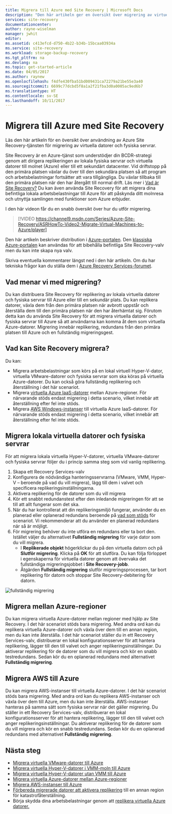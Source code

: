 ```yaml
---
title: Migrera till Azure med Site Recovery | Microsoft Docs
description: "Den här artikeln ger en översikt över migrering av virtuella datorer och fysiska servrar till Azure med Azure Site Recovery"
services: site-recovery
documentationcenter: 
author: rayne-wiselman
manager: jwhit
editor: 
ms.assetid: c413efcd-d750-4b22-b34b-15bcaa03934a
ms.service: site-recovery
ms.workload: storage-backup-recovery
ms.tgt_pltfrm: na
ms.devlang: na
ms.topic: get-started-article
ms.date: 04/05/2017
ms.author: raynew
ms.openlocfilehash: f4dfe430fba51bd009431ca72279a21be55e3a40
ms.sourcegitcommit: 6699c77dcbd5f8a1a2f21fba3d0a0005ac9ed6b7
ms.translationtype: HT
ms.contentlocale: sv-SE
ms.lasthandoff: 10/11/2017
---
```

# <a name="migrate-to-azure-with-site-recovery"></a>Migrera till Azure med Site Recovery

Läs den här artikeln för en översikt över användning av Azure Site Recovery-tjänsten för migrering av virtuella datorer och fysiska servrar.

Site Recovery är en Azure-tjänst som understödjer din BCDR-strategi genom att dirigera replikeringen av lokala fysiska servrar och virtuella datorer till molnet (Azure) eller till ett sekundärt datacenter. Vid driftstopp på den primära platsen växlar du över till den sekundära platsen så att program och arbetsbelastningar fortsätter att vara tillgängliga. Du växlar tillbaka till den primära platsen när den har återgått till normal drift. Läs mer i [Vad är Site Recovery?](site-recovery-overview.md) Du kan även använda Site Recovery för att migrera dina befintliga lokala arbetsbelastningar till Azure för att påskynda ditt molnresa och utnyttja samlingen med funktioner som Azure erbjuder.

I den här videon får du en snabb översikt över hur du utför migrering.
>[!VIDEO https://channel9.msdn.com/Series/Azure-Site-Recovery/ASRHowTo-Video2-Migrate-Virtual-Machines-to-Azure/player]

Den här artikeln beskriver distribution i [Azure-portalen](https://portal.azure.com). Den [klassiska Azure-portalen](https://manage.windowsazure.com/) kan användas för att bibehålla befintliga Site Recovery-valv men du kan inte skapa nya valv.

Skriva eventuella kommentarer längst ned i den här artikeln. Om du har tekniska frågor kan du ställa dem i [Azure Recovery Services-forumet](https://social.msdn.microsoft.com/forums/azure/home?forum=hypervrecovmgr).


## <a name="what-do-we-mean-by-migration"></a>Vad menar vi med migrering?

Du kan distribuera Site Recovery för replikering av lokala virtuella datorer och fysiska servrar till Azure eller till en sekundär plats. Du kan replikera datorer, växla dem från den primära platsen när avbrott uppstår och återställa dem till den primära platsen när den har återhämtat sig. Förutom detta kan du använda Site Recovery för att migrera virtuella datorer och fysiska servrar till Azure så att användarna kan komma åt dem som virtuella Azure-datorer. Migrering innebär replikering, redundans från den primära platsen till Azure och en fullständig migreringsgest.

## <a name="what-can-site-recovery-migrate"></a>Vad kan Site Recovery migrera?

Du kan:

- Migrera arbetsbelastningar som körs på en lokal virtuell Hyper-V-dator, virtuella VMware-datorer och fysiska servrar som ska köras på virtuella Azure-datorer. Du kan också göra fullständig replikering och återställning i det här scenariot.
- Migrera [virtuella Azure IaaS-datorer](site-recovery-migrate-azure-to-azure.md) mellan Azure-regioner. För närvarande stöds endast migrering i detta scenario, vilket innebär att återställning efter fel inte stöds.
- Migrera [AWS Windows-instanser](site-recovery-migrate-aws-to-azure.md) till virtuella Azure IaaS-datorer. För närvarande stöds endast migrering i detta scenario, vilket innebär att återställning efter fel inte stöds.

## <a name="migrate-on-premises-vms-and-physical-servers"></a>Migrera lokala virtuella datorer och fysiska servrar

För att migrera lokala virtuella Hyper-V-datorer, virtuella VMware-datorer och fysiska servrar följer du i princip samma steg som vid vanlig replikering.

1. Skapa ett Recovery Services-valv
2. Konfigurera de nödvändiga hanteringsservrarna (VMware, VMM, Hyper-V – beroende på vad du vill migrera), lägg till dem i valvet och specificera replikeringsinställningarna.
3. Aktivera replikering för de datorer som du vill migrera
4. Kör ett snabbt redundanstest efter den inledande migreringen för att se till att allt fungerar som det ska.
5. När du har kontrollerat att din replikeringsmiljö fungerar, använder du en planerad eller oplanerad redundans beroende på [vad som stöds](site-recovery-failover.md) för scenariot. Vi rekommenderar att du använder en planerad redundans när så är möjligt.
6. För migrering behöver du inte utföra en redundans eller ta bort den. Istället väljer du alternativet **Fullständig migrering** för varje dator som du vill migrera.
     - I **Replikerade objekt** högerklickar du på den virtuella datorn och på **Slutför migrering**. Klicka på **OK** för att slutföra. Du kan följa förloppet i egenskaperna för virtuella datorer genom att övervaka det fullständiga migreringsjobbet i **Site Recovery-jobb**.
     - Åtgärden **Fullständig migrering** slutför migreringsprocessen, tar bort replikering för datorn och stoppar Site Recovery-debitering för datorn.

![fullständig migrering](./media/site-recovery-hyper-v-site-to-azure/migrate.png)

## <a name="migrate-between-azure-regions"></a>Migrera mellan Azure-regioner

Du kan migrera virtuella Azure-datorer mellan regioner med hjälp av Site Recovery. I det här scenariot stöds bara migrering. Med andra ord kan du replikera virtuella Azure-datorer och växla över dem till en annan region, men du kan inte återställa. I det här scenariot ställer du in ett Recovery Services-valv, distribuerar en lokal konfigurationsserver för att hantera replikering, lägger till den till valvet och anger replikeringsinställningar. Du aktiverar replikering för de datorer som du vill migrera och kör en snabb testredundans. Sedan kör du en oplanerad redundans med alternativet **Fullständig migrering**.

## <a name="migrate-aws-to-azure"></a>Migrera AWS till Azure

Du kan migrera AWS-instanser till virtuella Azure-datorer. I det här scenariot stöds bara migrering. Med andra ord kan du replikera AWS-instanser och växla över dem till Azure, men du kan inte återställa. AWS-instanser hanteras på samma sätt som fysiska servrar när det gäller migrering. Du ställer in ett Recovery Services-valv, distribuerar en lokal konfigurationsserver för att hantera replikering, lägger till den till valvet och anger replikeringsinställningar. Du aktiverar replikering för de datorer som du vill migrera och kör en snabb testredundans. Sedan kör du en oplanerad redundans med alternativet **Fullständig migrering**.




## <a name="next-steps"></a>Nästa steg

- [Migrera virtuella VMware-datorer till Azure](site-recovery-vmware-to-azure.md)
- [Migrera virtuella Hyper-V-datorer i VMM-moln till Azure](site-recovery-vmm-to-azure.md)
- [Migrera virtuella Hyper-V-datorer utan VMM till Azure](site-recovery-hyper-v-site-to-azure.md)
- [Migrera virtuella Azure-datorer mellan Azure-regioner](site-recovery-migrate-azure-to-azure.md)
- [Migrera AWS-instanser till Azure](site-recovery-migrate-aws-to-azure.md)
- [Förbereda migrerade datorer att aktivera replikering](site-recovery-azure-to-azure-after-migration.md) till en annan region för katastrofåterställning.
- Börja skydda dina arbetsbelastningar genom att [replikera virtuella Azure datorer.](site-recovery-azure-to-azure.md)
